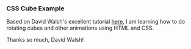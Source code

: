 ### CSS Cube Example

Based on David Walsh's excellent tutorial [here][walsh], I am learning how to
do rotating cubes and other animations using HTML and CSS.

Thanks so much, David Walsh!

[walsh]: https://davidwalsh.name/css-cube
